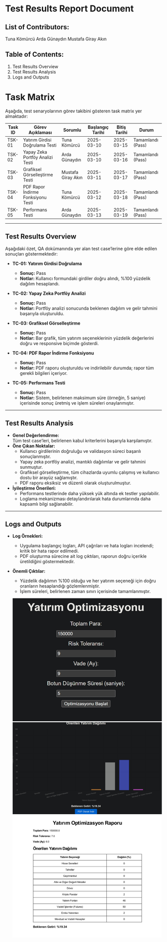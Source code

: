 
Test Results Report Document
======================================================================

List of Contributors:
----------------------
Tuna Kömürcü
Arda Günaydın
Mustafa Giray Akın

Table of Contents:
------------------
1. Test Results Overview
2. Test Results Analysis
3. Logs and Outputs


# Task Matrix

Aşağıda, test senaryolarının görev takibini gösteren task matrix yer almaktadır:

| **Task ID** | **Görev Açıklaması**                    | **Sorumlu**          | **Başlangıç Tarihi** | **Bitiş Tarihi** | **Durum**            |
|-------------|-----------------------------------------|----------------------|----------------------|------------------|----------------------|
| TSK-01     | Yatırım Girdisi Doğrulama Testi         | Tuna Kömürcü         | 2025-03-10           | 2025-03-15       | Tamamlandı (Pass)    |
| TSK-02     | Yapay Zeka Portföy Analizi Testi        | Arda Günaydın        | 2025-03-10           | 2025-03-16       | Tamamlandı (Pass)    |
| TSK-03     | Grafiksel Görselleştirme Testi          | Mustafa Giray Akın   | 2025-03-11           | 2025-03-17       | Tamamlandı (Pass)    |
| TSK-04     | PDF Rapor İndirme Fonksiyonu Testi       | Tuna Kömürcü         | 2025-03-12           | 2025-03-18       | Tamamlandı (Pass)    |
| TSK-05     | Performans Testi                         | Arda Günaydın        | 2025-03-13           | 2025-03-19       | Tamamlandı (Pass)    |


----------------------------------------------------------------------
Test Results Overview
----------------------------------------------------------------------
Aşağıdaki özet, QA dokümanında yer alan test case’lerine göre elde edilen sonuçları göstermektedir:

- **TC-01: Yatırım Girdisi Doğrulama**  
  - **Sonuç:** Pass  
  - **Notlar:** Kullanıcı formundaki girdiler doğru alındı, %100 yüzdelik dağılım hesaplandı.

- **TC-02: Yapay Zeka Portföy Analizi**  
  - **Sonuç:** Pass  
  - **Notlar:** Portföy analizi sonucunda beklenen dağılım ve gelir tahmini başarıyla oluşturuldu.

- **TC-03: Grafiksel Görselleştirme**  
  - **Sonuç:** Pass  
  - **Notlar:** Bar grafik, tüm yatırım seçeneklerinin yüzdelik değerlerini doğru ve responsive biçimde gösterdi.

- **TC-04: PDF Rapor İndirme Fonksiyonu**  
  - **Sonuç:** Pass  
  - **Notlar:** PDF raporu oluşturuldu ve indirilebilir durumda; rapor tüm gerekli bilgileri içeriyor.

- **TC-05: Performans Testi**  
  - **Sonuç:** Pass  
  - **Notlar:** Sistem, belirlenen maksimum süre (örneğin, 5 saniye) içerisinde sonuç üretmiş ve işlem süreleri onaylanmıştır.

----------------------------------------------------------------------
Test Results Analysis
----------------------------------------------------------------------
- **Genel Değerlendirme:**  
  Tüm test case’leri, belirlenen kabul kriterlerini başarıyla karşılamıştır.  
- **Öne Çıkan Noktalar:**  
  - Kullanıcı girdilerinin doğruluğu ve validasyon süreci başarılı sonuçlanmıştır.  
  - Yapay zeka portföy analizi, mantıklı dağılımlar ve gelir tahmini sunmuştur.  
  - Grafiksel görselleştirme, tüm cihazlarda uyumlu çalışmış ve kullanıcı dostu bir arayüz sağlamıştır.  
  - PDF raporu eksiksiz ve düzenli olarak oluşturulmuştur.  
- **İyileştirme Önerileri:**  
  - Performans testlerinde daha yüksek yük altında ek testler yapılabilir.  
  - Loglama mekanizması detaylandırılarak hata durumlarında daha kapsamlı bilgi sağlanabilir.

----------------------------------------------------------------------
Logs and Outputs
----------------------------------------------------------------------
- **Log Örnekleri:**  
  - Uygulama başlangıç logları, API çağrıları ve hata logları incelendi; kritik bir hata rapor edilmedi.  
  - PDF oluşturma sürecine ait log çıktıları, raporun doğru içerikle üretildiğini göstermektedir.  
- **Önemli Çıktılar:**  
  - Yüzdelik dağılımın %100 olduğu ve her yatırım seçeneği için doğru oranların hesaplandığı gözlemlenmiştir.  
  - İşlem süreleri, belirlenen zaman sınırı içerisinde tamamlanmıştır.

  ![Uygulama arayüz girdi verileri görüntüsü](images/interface_input.jpeg)
  ![Optimizasyon algoritması sonucu grafiksel dağılım görüntüsü](images/bot_results.jpeg)
  ![PDF olarak sonuçları kaydetme görüntüsü](images/pdf_images.jpeg)
  


